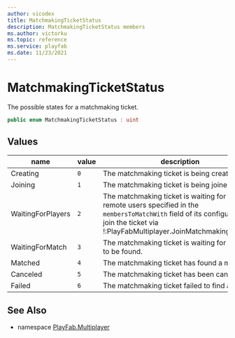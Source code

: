 ```yaml
---
author: vicodex
title: MatchmakingTicketStatus
description: MatchmakingTicketStatus members
ms.author: victorku
ms.topic: reference
ms.service: playfab
ms.date: 11/23/2021
---
```


# MatchmakingTicketStatus

The possible states for a matchmaking ticket.

```csharp
public enum MatchmakingTicketStatus : uint
```

## Values

| name | value | description |
| --- | --- | --- |
| Creating | `0` | The matchmaking ticket is being created. |
| Joining | `1` | The matchmaking ticket is being joined. |
| WaitingForPlayers | `2` | The matchmaking ticket is waiting for all remote users specified in the `membersToMatchWith` field of its configuration to join the ticket via !:PlayFabMultiplayer.JoinMatchmakingTicket(). |
| WaitingForMatch | `3` | The matchmaking ticket is waiting for a match to be found. |
| Matched | `4` | The matchmaking ticket has found a match. |
| Canceled | `5` | The matchmaking ticket has been canceled. |
| Failed | `6` | The matchmaking ticket failed to find a match. |

## See Also

* namespace [PlayFab.Multiplayer](../PlayFabMultiplayerSDK.md)

